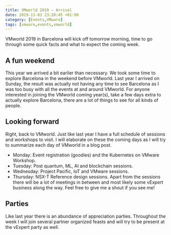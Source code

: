 ```yaml
---
title: VMworld 2019 – Arrival
date: 2019-11-03 23:20:45 +01:00
category: [Events,VMware]
tags: [vmware,events,vmworld]
---
```


VMworld 2019 in Barcelona will kick off tomorrow morning, time to go through some quick facts and what to expect the coming week.

## A fun weekend
This year we arrived a bit earlier than necessary. We took some time to explore Barcelona in the weekend before VMworld. Last year I arrived on Sunday, the result was actually not having any time to see Barcelona as I was too busy with all the events at and around VMworld. For anyone interested in joining the VMworld coming year(s), take a few days extra to actually explore Barcelona, there are a lot of things to see for all kinds of people.

## Looking forward
Right, back to VMworld.
Just like last year I have a full schedule of sessions and workshops to visit. I will elaborate on these the coming days as I will try to summarize each day of VMworld in a blog post.

- Monday: Event registration (goodies) and the Kubernetes on VMware Workshop.
- Tuesday: Post quantum, ML, AI and blockchain sessions.
- Wednesday: Project Pacific, IoT and VMware sessions.
- Thursday: NSX-T Reference design sessions.
Apart from the sessions there will be a lot of meetings in between and most likely some vExpert business along the way. Feel free to give me a shout if you see me!

## Parties
Like last year there is an abundance of appreciation parties. Throughout the week I will join several partner organized feasts and will try to be present at the vExpert party as well.